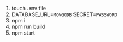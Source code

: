 1. touch .env file
2. DATABASE_URL=`MONGODB` SECRET=`PASSWORD`
3. npm i
4. npm run build
5. npm start